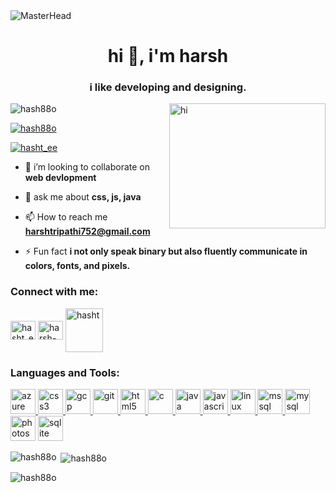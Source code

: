 <img src="https://media0.giphy.com/headers/GitHub/w8ZJLtJbmuph.gif" alt="MasterHead">
<h1 align="center">hi 👋, i'm harsh</h1>
<h3 align="center">i like developing and designing.</h3>
<img align="right" alt="hi" height="200" width="250" src="https://www.desicomments.com/wp-content/uploads/2017/07/Hello.gif">

<p align="left"> <img src="https://komarev.com/ghpvc/?username=hash88o&label=Profile%20views&color=0e75b6&style=flat" alt="hash88o" /> </p>

<p align="left"> <a href="https://github.com/ryo-ma/github-profile-trophy"><img src="https://github-profile-trophy.vercel.app/?username=hash88o" alt="hash88o" /></a> </p>

<p align="left"> <a href="https://twitter.com/hasht_ee" target="blank"><img src="https://img.shields.io/twitter/follow/hasht_ee?logo=twitter&style=for-the-badge" alt="hasht_ee" /></a> </p>

- 👯 i’m looking to collaborate on **web devlopment**

- 💬 ask me about **css, js, java**

- 📫 How to reach me **harshtripathi752@gmail.com**

- ⚡ Fun fact **i not only speak binary but also fluently communicate in colors, fonts, and pixels.**

<h3 align="left">Connect with me:</h3>
<p align="left">
<a href="https://twitter.com/hasht_ee" target="blank"><img align="center" src="https://www.svgrepo.com/show/475689/twitter-color.svg" alt="hasht_ee" height="30" width="40" /></a>
<a href="https://linkedin.com/in/harsh-tripathi-919995248" target="blank"><img align="center" src="https://cdn.jsdelivr.net/gh/devicons/devicon/icons/linkedin/linkedin-original.svg" alt="harsh-tripathi-919995248" height="30" width="40" /></a>
<a href="https://codeforces.com/profile/hasht" target="[blank](https://media.licdn.com/dms/image/C560BAQHaVYd13rRz3A/company-logo_200_200/0/1638831589865?e=2147483647&v=beta&t=Zq1zixRFUNMSm2Ldgu_hcJAYTL1gWG3VHKXO4kf9lDQ)"><img align="center" src="https://upload.wikimedia.org/wikipedia/commons/b/b1/Codeforces_logo.svg" alt="hasht" height="70" width="60" /></a>
</p>

<h3 align="left">Languages and Tools:</h3>
<p align="left">
<a href="https://azure.microsoft.com/en-in/" target="_blank" rel="noreferrer"> <img src="https://cdn.jsdelivr.net/gh/devicons/devicon/icons/azure/azure-original.svg" alt="azure" width="40" height="40"/> </a> <a href="https://www.w3schools.com/css/" target="_blank" rel="noreferrer"> <img src="https://cdn.jsdelivr.net/gh/devicons/devicon/icons/css3/css3-original-wordmark.svg" alt="css3" width="40" height="40"/> </a><a href="https://cloud.google.com" target="_blank" rel="noreferrer"> <img src="https://cdn.jsdelivr.net/gh/devicons/devicon/icons/googlecloud/googlecloud-original.svg" alt="gcp" width="40" height="40"/> </a> <a href="https://git-scm.com/" target="_blank" rel="noreferrer"> <img src="https://cdn.jsdelivr.net/gh/devicons/devicon/icons/git/git-original.svg" alt="git" width="40" height="40"/> </a><a href="https://www.w3.org/html/" target="_blank" rel="noreferrer"> <img src="https://cdn.jsdelivr.net/gh/devicons/devicon/icons/html5/html5-original-wordmark.svg" alt="html5" width="40" height="40"/> </a> <a href="https://www.isocpp.org" target="_blank" rel="noreferrer"><img src="https://cdn.jsdelivr.net/gh/devicons/devicon/icons/c/c-original.svg" alt="c" width="40" height="40"/></a><a href="https://www.java.com" target="_blank" rel="noreferrer"> <img src="https://cdn.jsdelivr.net/gh/devicons/devicon/icons/java/java-original-wordmark.svg" alt="java" width="40" height="40"/></a><a href="https://developer.mozilla.org/en-US/docs/Web/JavaScript" target="_blank" rel="noreferrer"> <img src="https://cdn.jsdelivr.net/gh/devicons/devicon/icons/javascript/javascript-original.svg" alt="javascript" width="40" height="40"/> </a> <a href="https://www.linux.org/" target="_blank" rel="noreferrer"> <img src="https://cdn.jsdelivr.net/gh/devicons/devicon/icons/linux/linux-original.svg" alt="linux" width="40" height="40"/> </a><a href="https://www.microsoft.com/en-us/sql-server" target="_blank" rel="noreferrer"> <img src="https://www.svgrepo.com/show/303229/microsoft-sql-server-logo.svg" alt="mssql" width="40" height="40"/> </a><a href="https://www.mysql.com/" target="_blank" rel="noreferrer"> <img src="https://cdn.jsdelivr.net/gh/devicons/devicon/icons/mysql/mysql-original.svg" alt="mysql" width="40" height="40"/> </a> <a href="https://www.photoshop.com/en" target="_blank" rel="noreferrer"> <img src="https://cdn.jsdelivr.net/gh/devicons/devicon/icons/photoshop/photoshop-plain.svg" alt="photoshop" width="40" height="40"/></a> <a href="https://www.sqlite.org/" target="_blank" rel="noreferrer"> <img src="https://www.vectorlogo.zone/logos/sqlite/sqlite-icon.svg" alt="sqlite" width="40" height="40"/> </a> </p>

<p><img align="left" src="https://github-readme-stats.vercel.app/api/top-langs?username=hash88o&show_icons=true&locale=en&layout=compact" alt="hash88o" /></p>

<p>&nbsp;<img align="center" src="https://github-readme-stats.vercel.app/api?username=hash88o&show_icons=true&locale=en" alt="hash88o" /></p>

<p><img align="center" src="https://github-readme-streak-stats.herokuapp.com/?user=hash88o&" alt="hash88o" /></p>
